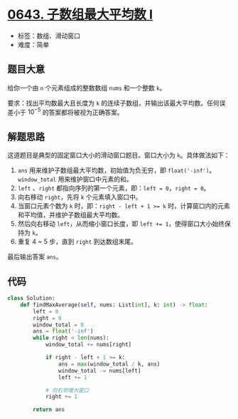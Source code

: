 # [0643. 子数组最大平均数 I](https://leetcode.cn/problems/maximum-average-subarray-i/)

- 标签：数组、滑动窗口
- 难度：简单

## 题目大意

给你一个由 `n` 个元素组成的整数数组 `nums` 和一个整数 `k`。

要求：找出平均数最大且长度为 `k` 的连续子数组，并输出该最大平均数。任何误差小于 $10^{-5}$ 的答案都将被视为正确答案。

## 解题思路

这道题目是典型的固定窗口大小的滑动窗口题目。窗口大小为 `k`。具体做法如下：

1. `ans` 用来维护子数组最大平均数，初始值为负无穷，即 `float('-inf')`。`window_total` 用来维护窗口中元素的和。
2. `left` 、`right` 都指向序列的第一个元素，即：`left = 0`，`right = 0`。
3. 向右移动 `right`，先将 `k` 个元素填入窗口中。
4. 当窗口元素个数为 `k` 时，即：`right - left + 1 >= k` 时，计算窗口内的元素和平均值，并维护子数组最大平均数。
5. 然后向右移动 `left`，从而缩小窗口长度，即 `left += 1`，使得窗口大小始终保持为 `k`。
6. 重复 4 ~ 5 步，直到 `right` 到达数组末尾。

最后输出答案 `ans`。

## 代码

```python
class Solution:
    def findMaxAverage(self, nums: List[int], k: int) -> float:
        left = 0
        right = 0
        window_total = 0
        ans = float('-inf')
        while right < len(nums):
            window_total += nums[right]

            if right - left + 1 >= k:
                ans = max(window_total / k, ans)
                window_total -= nums[left]
                left += 1

            # 向右侧增大窗口
            right += 1

        return ans
```

